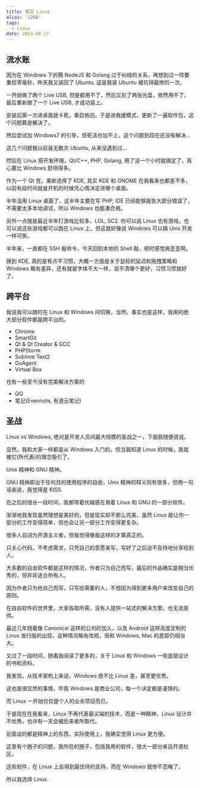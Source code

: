 ```yaml
---
title: 重回 Linux
alias: '1268'
tags:
  - Linux
date: 2013-08-17
---
```


## 流水账

因为在 Windows 下折腾 NodeJS 和 Golang 过于纠结的关系，再想到过一阵要重拾零毫秒，昨天我又装回了 Ubuntu, 这是我装 Ubuntu 被坑得最惨的一次。

一开始做了两个 Live USB, 但是都用不了，然后又刻了两张光盘，依然用不了，最后重新做了一个 Live USB, 才成功装上。

安装后第一次进桌面就卡死，重启依旧。于是进救援模式，更新了一遍软件包，这个问题算是解决了。

然后尝试加 Windows7 的引导，但死活也加不上，这个问题到现在还没有解决&#8230;

这几个问题我以前装无数次 Ubuntu, 从来没遇到过&#8230;

然后在 Linux 搭开发环境，Qt/C++, PHP, Golang, 用了没一个小时就搞定了，真心要比 Windows 舒坦得多。

作为一个 Qt 党，果断选择了 KDE, 其实 KDE 和 GNOME 在我看来也都差不多，以前有段时间就是开机的时候凭心情决定进哪个桌面。

半年没用 Linux 桌面了，这半年主要在写 PHP, IDE 已经能够报告大部分错误了，不需要太多本地调试，所以 Windows 也能凑合用。

另外一点就是最近半年打游戏比较多，LOL, SC2\. 你可以说 Linux 也有游戏，也可以说这些游戏都可以跑在 Linux 上，但这就好像说 Windows 可以搞 Unix 开发一样可笑。

半年来，一直都在 SSH 敲命令，今天回到本地的 Shell 敲，顿时感觉爽歪歪啊。

换到 KDE, 真的是有点不习惯，大概一方面是关于鼠标的延迟和拖拽策略和 Windows 略有差异，还有就是字体不大一样，说不清哪个更好，习惯习惯就好了。

## 跨平台

我说我可以随时在 Linux 和 Windows 间切换，当然，事实也是这样，我用的绝大部分软件都是跨平台的。

*   Chrome
*   SmartGit
*   Qt &amp; Qt Creator &amp; GCC
*   PHPStorm
*   Sublime Text2
*   GoAgent
*   Virtual Box

也有一些至今没有完美解决方案的

*   QQ
*   笔记(Evennote, 有道云笔记)

## 圣战

Linux vs Windows, 绝对是开发人员间最大规模的圣战之一，下面我随便说说。

显然，我和大家一样都是从 Windows 入门的，但当我知道 Linux 的时候，我就被它(所代表)的理念吸引了。

Unix 精神和 GNU 精神。

GNU 精神即出于任何目的使用程序的自由，Unix 精神的释义则有很多，但用一句话来说，我觉得是 KISS.

在之后的很长一段时间，我都带着优越感在用着 Linux 和 GNU 的一部分软件。

渐渐地我发现虽然理想是美好的，但是现实却不那么完美，虽然 Linux 能让你一部分的工作变得简单，但也会让另一部分工作变得更复杂。

很多人自诩为开源主义者，但我觉得像我这样的才算真正的。

只关心代码，不考虑需求，只凭自己的意愿来写，写好了之后迫不及待地分享给别人。

大多数的自由软件都是这样的情况，作者只为自己而写，最后的作品确实是相当优秀的，但并非适合所有人。

因为作者只为他自己而写，只写给需要的人，不想因为得到更多用户来改变自己的原则。

在自由软件的世界里，大家各取所需，没有人提供一站式的解决方案，也无法提供。

最近几年随着像 Canonical 这样的公司的加入，以及 Android 这样高度定制的 Linux 发行版的出现，这种情况略有改观，但和 Windows, Mac 的差距仍相当大。

又过了一段时间，随着我阅读了更多的，关于 Linux 和 Windows 一些底层设计的书和资料。

我发现，从技术架构上来说，Windows 绝不比 Linux 差，甚至更优秀。

这也是很显然的事情，毕竟 Windows 是商业公司，每一个决定都是谨慎的。

而 Linux 一开始仅仅是个人的业余项目而已。

于是现在在我看来，Linux 不再代表最尖端的技术，而是一种精神，Linux 设计并不优秀，也许有一天会被后来者所取代。

前面谈的都是精神上的东西，实际使用上，我确实觉得 Linux 更方便。

这里有个圈子的问题，我所在的圈子，包括我用的软件，很大一部分来自开源社区。

这些软件，在 Linux 上会得到最优待的支持，而在 Windows 就惨不忍睹了。

所以我选择 Linux.
